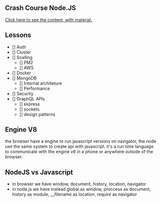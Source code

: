 ## Crash Course Node.JS

<A href="https://www.youtube.com/watch?v=fUJ3ULyyA-Y&list=PLVQmnJOxIUz9JYhpHPa9bBRDPGqhsuP5q&index=5&t=15069s&ab_channel=ZeroToMastery">Click here to see the content, with material. </a>


## Lessons

- [] Auth
- [] Cluster
- [] Scalling
  - [] PM2
  - [] AWS
- [] Docker
- [] MongoDB
  - [] Internal architeture
  - [] Performance
- [] Security
- [] GraphQL APIs
  - [] express 
  - [] sockets
  - [] design patterns
  
## Engine V8

the browser have a engine to run javascript versions on navigator, the node use the same system to create api with javascript. it's a run time language to communicate with the engine v8 in a phone or anywhere outside of the browser.

## NodeJS vs Javascript

- in browser we have window, document, history, location, navigator
- in node.js we have instead 
global as window, 
proccess as document,
history as module,
__filename as location,
require as navigator

